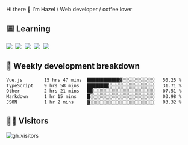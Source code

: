 
Hi there 👋 I’m Hazel / Web developer / coffee lover

## ⌨️ Learning

<samp>
 <a href="https://github.com/vuejs/core"><img src="https://api.iconify.design/logos:vue.svg" /></a>
  <a href="https://github.com/vuejs/core"><img src="https://api.iconify.design/logos:react.svg" /></a>
  <a href="https://github.com/vitejs/vite"><img src="https://api.iconify.design/logos:vitejs.svg" /></a>
  <a href="https://github.com/microsoft/TypeScript"><img src="https://api.iconify.design/logos:typescript-icon.svg" /></a> 
  <a href="https://github.com/unocss/unocss"><img src="https://api.iconify.design/logos:unocss.svg" /></a>
  

</samp>


## 🦀 Weekly development breakdown

<!--START_SECTION:waka-->

```txt
Vue.js        15 hrs 47 mins  ████████████▓░░░░░░░░░░░░   50.25 %
TypeScript    9 hrs 58 mins   ████████░░░░░░░░░░░░░░░░░   31.71 %
Other         2 hrs 21 mins   ██░░░░░░░░░░░░░░░░░░░░░░░   07.51 %
Markdown      1 hr 15 mins    █░░░░░░░░░░░░░░░░░░░░░░░░   03.98 %
JSON          1 hr 2 mins     ▓░░░░░░░░░░░░░░░░░░░░░░░░   03.32 %
```

<!--END_SECTION:waka-->
## 👬🏻 Visitors

![gh_visitors](https://profile-counter.glitch.me/Hazel-Lin/count.svg)

